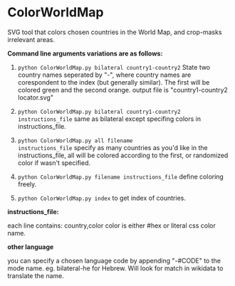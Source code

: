 # ColorWorldMap
SVG tool that colors chosen countries in the World Map, and crop-masks irrelevant areas.

**Command line arguments variations are as follows:**

  1. <code>python ColorWorldMap.py bilateral country1-country2</code> 
  State two country names seperated by "-", where country names are corespondent to the index (but generally similar). The first will be colored green and the second orange. output file is "country1-country2 locator.svg"  
  
  2. <code>python ColorWorldMap.py bilateral country1-country2 instructions_file</code>
      same as bilateral except specifing colors in instructions_file.

  3. <code>python ColorWorldMap.py all filename instructions_file</code> 
     specify as many countries as you'd like in the instructions_file, all will be colored according to the first, or randomized color if wasn't specified. 
  
  4. <code>python ColorWorldMap.py filename instructions_file</code>
       define coloring freely.
       
  5. <code>python ColorWorldMap.py index</code> to get index of countries.
 
 **instructions_file:**
 
  each line contains: country,color
  color is either #hex or literal css color name.
  
 **other language**
 
   you can specify a chosen language code by appending "-#CODE" to the mode name. eg. bilateral-he for Hebrew.
   Will look for match in wikidata to translate the name.
 
